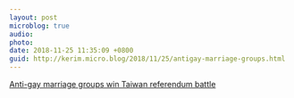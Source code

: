 ```yaml
---
layout: post
microblog: true
audio: 
photo: 
date: 2018-11-25 11:35:09 +0800
guid: http://kerim.micro.blog/2018/11/25/antigay-marriage-groups.html
---
```

[Anti-gay marriage groups win Taiwan referendum battle](https://www.theguardian.com/world/2018/nov/24/anti-gay-marriage-groups-win-taiwan-referendum-battle)
